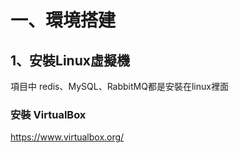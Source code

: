 # 一、環境搭建

## 1、安裝Linux虛擬機

項目中 redis、MySQL、RabbitMQ都是安裝在linux裡面

### 安裝 VirtualBox

https://www.virtualbox.org/

